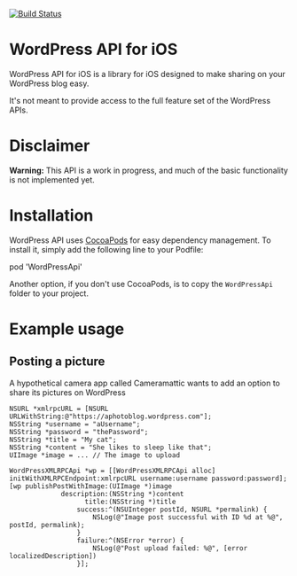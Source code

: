 [![Build Status](https://travis-ci.org/wordpress-mobile/WordPress-API-iOS.svg?branch=master)](https://travis-ci.org/wordpress-mobile/WordPress-API-iOS)

# WordPress API for iOS

WordPress API for iOS is a library for iOS designed to make sharing on your WordPress blog easy.

It's not meant to provide access to the full feature set of the WordPress APIs.

# Disclaimer

**Warning:** This API is a work in progress, and much of the basic functionality is not implemented yet.

# Installation

WordPress API uses [CocoaPods](http://cocoapods.org/) for easy
dependency management. To install
it, simply add the following line to your Podfile:

 pod 'WordPressApi'

Another option, if you don't use CocoaPods, is to copy the `WordPressApi`
folder to your project.

# Example usage

## Posting a picture

A hypothetical camera app called Cameramattic wants to add an option to share its pictures on WordPress

    NSURL *xmlrpcURL = [NSURL URLWithString:@"https://aphotoblog.wordpress.com"];
    NSString *username = "aUsername";
    NSString *password = "thePassword";
    NSString *title = "My cat";
    NSString *content = "She likes to sleep like that";
    UIImage *image = ... // The image to upload

    WordPressXMLRPCApi *wp = [[WordPressXMLRPCApi alloc] initWithXMLRPCEndpoint:xmlrpcURL username:username password:password];
    [wp publishPostWithImage:(UIImage *)image
                 description:(NSString *)content
                       title:(NSString *)title
                     success:^(NSUInteger postId, NSURL *permalink) {
                         NSLog(@"Image post successful with ID %d at %@", postId, permalink);
                     }
                     failure:^(NSError *error) {
                         NSLog(@"Post upload failed: %@", [error localizedDescription])
                     }];
